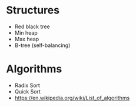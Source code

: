 # Structures

- Red black tree
- Min heap
- Max heap
- B-tree (self-balancing)

# Algorithms

- Radix Sort
- Quick Sort
- https://en.wikipedia.org/wiki/List_of_algorithms
